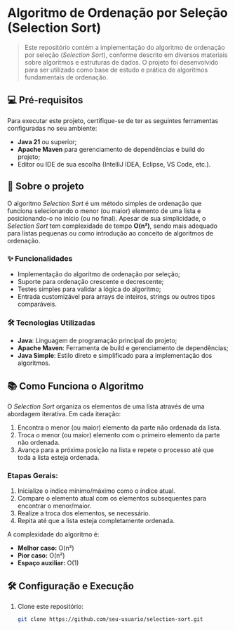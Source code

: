 # Algoritmo de Ordenação por Seleção (Selection Sort)

> Este repositório contém a implementação do algoritmo de ordenação por seleção (*Selection Sort*), conforme descrito em diversos materiais sobre algoritmos e estruturas de dados. O projeto foi desenvolvido para ser utilizado como base de estudo e prática de algoritmos fundamentais de ordenação.

## 💻 Pré-requisitos

Para executar este projeto, certifique-se de ter as seguintes ferramentas configuradas no seu ambiente:

- **Java 21** ou superior;
- **Apache Maven** para gerenciamento de dependências e build do projeto;
- Editor ou IDE de sua escolha (IntelliJ IDEA, Eclipse, VS Code, etc.).

## 🚀 Sobre o projeto

O algoritmo *Selection Sort* é um método simples de ordenação que funciona selecionando o menor (ou maior) elemento de uma lista e posicionando-o no início (ou no final). Apesar de sua simplicidade, o *Selection Sort* tem complexidade de tempo **O(n²)**, sendo mais adequado para listas pequenas ou como introdução ao conceito de algoritmos de ordenação.

### ✨ Funcionalidades

- Implementação do algoritmo de ordenação por seleção;
- Suporte para ordenação crescente e decrescente;
- Testes simples para validar a lógica do algoritmo;
- Entrada customizável para arrays de inteiros, strings ou outros tipos comparáveis.

### 🛠️ Tecnologias Utilizadas

- **Java**: Linguagem de programação principal do projeto;
- **Apache Maven**: Ferramenta de build e gerenciamento de dependências;
- **Java Simple**: Estilo direto e simplificado para a implementação dos algoritmos.

## 📚 Como Funciona o Algoritmo

O *Selection Sort* organiza os elementos de uma lista através de uma abordagem iterativa. Em cada iteração:

1. Encontra o menor (ou maior) elemento da parte não ordenada da lista.
2. Troca o menor (ou maior) elemento com o primeiro elemento da parte não ordenada.
3. Avança para a próxima posição na lista e repete o processo até que toda a lista esteja ordenada.

### Etapas Gerais:
1. Inicialize o índice mínimo/máximo como o índice atual.
2. Compare o elemento atual com os elementos subsequentes para encontrar o menor/maior.
3. Realize a troca dos elementos, se necessário.
4. Repita até que a lista esteja completamente ordenada.

A complexidade do algoritmo é:
- **Melhor caso:** O(n²)
- **Pior caso:** O(n²)
- **Espaço auxiliar:** O(1)

## 🛠️ Configuração e Execução

1. Clone este repositório:
   ```bash
   git clone https://github.com/seu-usuario/selection-sort.git
